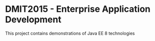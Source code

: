 DMIT2015 - Enterprise Application Development
=============================================
This project contains demonstrations of Java EE 8 technologies
